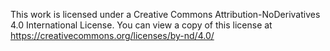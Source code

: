 This work is licensed under a Creative Commons Attribution-NoDerivatives 4.0 International License.
You can view a copy of this license at <https://creativecommons.org/licenses/by-nd/4.0/>
